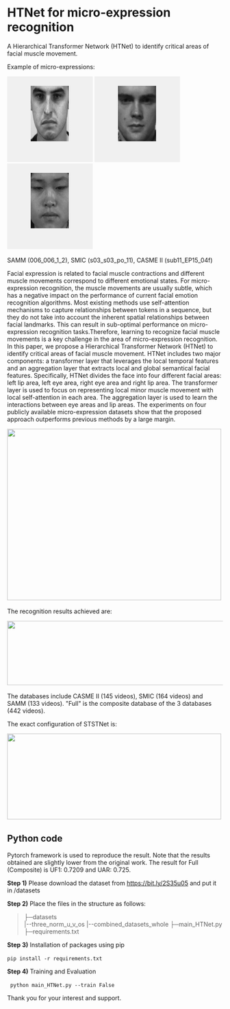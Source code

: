 # HTNet for micro-expression recognition

A  Hierarchical Transformer Network (HTNet) to identify critical areas of facial muscle movement.

Example of micro-expressions:

<img src="https://github.com/christy1206/biwoof/blob/pictures/006_006_1_2.gif" width="200" height="200"/> <img src="https://github.com/christy1206/biwoof/blob/pictures/s03_s03_po_11.gif" width="200" height="200"/> <img src="https://github.com/christy1206/biwoof/blob/pictures/sub11_EP15_04f.gif" width="200" height="200"/>

SAMM (006_006_1_2), SMIC (s03_s03_po_11), CASME II (sub11_EP15_04f)

Facial expression is related to facial muscle contractions and different muscle movements correspond to different emotional states.  For micro-expression recognition, the muscle movements are usually subtle, which has a negative impact on the performance of current facial emotion recognition algorithms.  Most existing methods use self-attention mechanisms  to capture relationships between tokens in a sequence, but they do not take into account the inherent spatial relationships between facial landmarks. This can result in sub-optimal performance on  micro-expression recognition tasks.Therefore, learning to recognize facial muscle movements is a key challenge in the area of micro-expression recognition.  In this paper, we propose a Hierarchical Transformer Network (HTNet) to identify critical areas of facial muscle movement.  HTNet includes two major components: a transformer layer that leverages the local temporal features and an aggregation layer that extracts local and global semantical facial features.  Specifically, HTNet divides the face into four different facial areas: left lip area, left eye area, right eye area and right lip area.  The transformer layer is used to focus on representing local minor muscle movement with local self-attention in each area.  The aggregation layer is used to learn the interactions between eye areas and lip areas. The experiments on four publicly available micro-expression datasets show that the proposed approach outperforms previous methods by a large margin.

<img src="https://github.com/christy1206/STSTNet/blob/picture/flow.JPG" width="500" height="400"/>

The recognition results achieved are:

<img src="https://github.com/christy1206/STSTNet/blob/picture/result.JPG" width="600" height="150"/>

The databases include CASME II (145 videos), SMIC (164 videos) and SAMM (133 videos). "Full" is the composite database of the 3 databases (442 videos).


The exact configuration of STSTNet is:

<img src="https://github.com/christy1206/STSTNet/blob/picture/configuration.JPG" width="500" height="200"/>

## Python code

Pytorch framework is used to reproduce the result. Note that the results obtained are slightly lower from the original work. The result for Full (Composite) is UF1: 0.7209 and UAR: 0.725.

<b>Step 1)</b> Please download the dataset from https://bit.ly/2S35u05 and put it in /datasets

<b>Step 2)</b> Place the files in the structure as follows:
>├─datasets <br>
>|--three_norm_u_v_os
>|--combined_datasets_whole
>├─main_HTNet.py <br>
>├─requirements.txt <br>

<b>Step 3)</b> Installation of packages using pip

``` pip install -r requirements.txt ```

<b>Step 4)</b> Training and Evaluation

``` python main_HTNet.py --train False```


Thank you for your interest and support.
